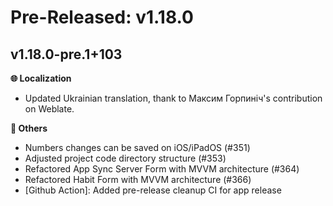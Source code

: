 <!-- markdownlint-disable MD036 -->
<!--
Title: Pre-Released or Released: v1.2.3+xx
-->

# Pre-Released: v1.18.0

## v1.18.0-pre.1+103

**🌐 Localization**

- Updated Ukrainian translation, thank to Максим Горпиніч's contribution on Weblate.

**🧹 Others**

- Numbers changes can be saved on iOS/iPadOS (#351)
- Adjusted project code directory structure (#353)
- Refactored App Sync Server Form with MVVM architecture (#364)
- Refactored Habit Form with MVVM architecture (#366)
- [Github Action]: Added pre-release cleanup CI for app release
